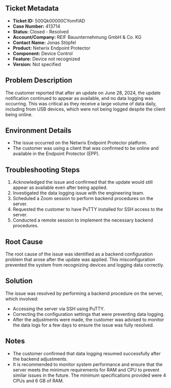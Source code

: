 ## Ticket Metadata
- **Ticket ID:** 500Qk00000CYomfIAD
- **Case Number:** 413714
- **Status:** Closed - Resolved
- **Account/Company:** REIF Bauunternehmung GmbH & Co. KG
- **Contact Name:** Jonas Stöpfel
- **Product:** Netwrix Endpoint Protector
- **Component:** Device Control
- **Feature:** Device not recognized
- **Version:** Not specified

## Problem Description
The customer reported that after an update on June 28, 2024, the update notification continued to appear as available, and no data logging was occurring. This was critical as they receive a large volume of data daily, including from USB devices, which were not being logged despite the client being online.

## Environment Details
- The issue occurred on the Netwrix Endpoint Protector platform.
- The customer was using a client that was confirmed to be online and available in the Endpoint Protector (EPP).

## Troubleshooting Steps
1. Acknowledged the issue and confirmed that the update would still appear as available even after being applied.
2. Investigated the data logging issue with the engineering team.
3. Scheduled a Zoom session to perform backend procedures on the server.
4. Requested the customer to have PuTTY installed for SSH access to the server.
5. Conducted a remote session to implement the necessary backend procedures.

## Root Cause
The root cause of the issue was identified as a backend configuration problem that arose after the update was applied. This misconfiguration prevented the system from recognizing devices and logging data correctly.

## Solution
The issue was resolved by performing a backend procedure on the server, which involved:
- Accessing the server via SSH using PuTTY.
- Correcting the configuration settings that were preventing data logging.
- After the adjustments were made, the customer was advised to monitor the data logs for a few days to ensure the issue was fully resolved.

## Notes
- The customer confirmed that data logging resumed successfully after the backend adjustments.
- It is recommended to monitor system performance and ensure that the server meets the minimum requirements for RAM and CPU to prevent similar issues in the future. The minimum specifications provided were 4 CPUs and 6 GB of RAM.